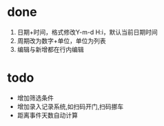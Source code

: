 # done
1. 日期+时间，格式修改Y-m-d H:i，默认当前日期时间
2. 周期改为数字+单位，单位为列表
3. 编辑与新增都在行内编辑

# todo 
- 增加筛选条件
- 增加录入记录系统,如扫码开门,扫码挪车
- 距离事件天数自动计算